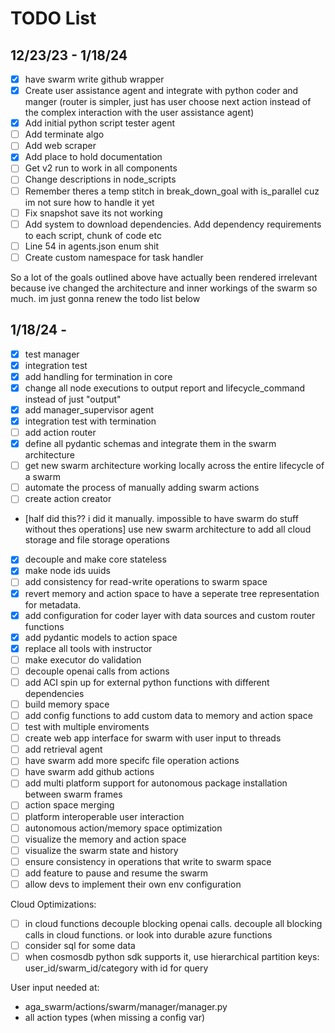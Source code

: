 # TODO List

## 12/23/23 - 1/18/24
- [x] have swarm write github wrapper
- [x] Create user assistance agent and integrate with python coder and manger (router is simpler, just has user choose next action instead of the complex interaction with the user assistance agent)
- [x] Add initial python script tester agent
- [ ] Add terminate algo
- [ ] Add web scraper
- [x] Add place to hold documentation
- [ ] Get v2 run to work in all components
- [ ] Change descriptions in node_scripts
- [ ] Remember theres a temp stitch in break_down_goal with is_parallel cuz im not sure how to handle it yet
- [ ] Fix snapshot save its not working
- [ ] Add system to download dependencies. Add dependency requirements to each script, chunk of code etc
- [ ] Line 54 in agents.json enum shit
- [ ] Create custom namespace for task handler

So a lot of the goals outlined above have actually been rendered irrelevant because ive changed the architecture and inner workings of the swarm so much. im just gonna renew the todo list below

## 1/18/24 - 
- [x] test manager
- [x] integration test
- [x] add handling for termination in core
- [x] change all node executions to output report and lifecycle_command instead of just "output"
- [x] add manager_supervisor agent
- [x] integration test with termination
- [ ] add action router
- [x] define all pydantic schemas and integrate them in the swarm architecture
- [ ] get new swarm architecture working locally across the entire lifecycle of a swarm
- [ ] automate the process of manually adding swarm actions
- [ ] create action creator
- [half did this?? i did it manually. impossible to have swarm do stuff without thes operations] use new swarm architecture to add all cloud storage and file storage operations
- [x] decouple and make core stateless
- [x] make node ids uuids
- [ ] add consistency for read-write operations to swarm space
- [x] revert memory and action space to have a seperate tree representation for metadata.
- [x] add configuration for coder layer with data sources and custom router functions
- [x] add pydantic models to action space
- [x] replace all tools with instructor
- [ ] make executor do validation
- [ ] decouple openai calls from actions
- [ ] add ACI spin up for external python functions with different dependencies
- [ ] build memory space
- [ ] add config functions to add custom data to memory and action space
- [ ] test with multiple enviroments
- [ ] create web app interface for swarm with user input to threads
- [ ] add retrieval agent
- [ ] have swarm add more specifc file operation actions
- [ ] have swarm add github actions
- [ ] add multi platform support for autonomous package installation between swarm frames
- [ ] action space merging
- [ ] platform interoperable user interaction
- [ ] autonomous action/memory space optimization
- [ ] visualize the memory and action space
- [ ] visualize the swarm state and history
- [ ] ensure consistency in operations that write to swarm space
- [ ] add feature to pause and resume the swarm
- [ ] allow devs to implement their own env configuration

Cloud Optimizations:
- [ ] in cloud functions decouple blocking openai calls. decouple all blocking calls in cloud functions. or look into durable azure functions
- [ ] consider sql for some data
- [ ] when cosmosdb python sdk supports it, use hierarchical partition keys: user_id/swarm_id/category with id for query

User input needed at:
- aga_swarm/actions/swarm/manager/manager.py
- all action types (when missing a config var)
